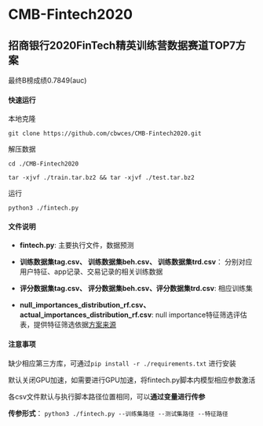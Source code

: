 # CMB-Fintech2020
## 招商银行2020FinTech精英训练营数据赛道TOP7方案

最终B榜成绩0.7849(auc)

#### 快速运行

本地克隆

`git clone https://github.com/cbwces/CMB-Fintech2020.git`

解压数据

`cd ./CMB-Fintech2020`

`tar -xjvf ./train.tar.bz2 && tar -xjvf ./test.tar.bz2`

运行

`python3 ./fintech.py`

#### 文件说明

- **fintech.py**: 主要执行文件，数据预测

- **训练数据集tag.csv、 训练数据集beh.csv、 训练数据集trd.csv**： 分别对应用户特征、app记录、交易记录的相关训练数据

- **评分数据集tag.csv、 评分数据集beh.csv、评分数据集trd.csv**:  相应训练集

- **null_importances_distribution_rf.csv、 actual_importances_distribution_rf.csv**: null importance特征筛选评估表，提供特征筛选依据[方案来源](https://www.kaggle.com/ogrellier/feature-selection-with-null-importances)

#### 注意事项

缺少相应第三方库，可通过`pip install -r ./requirements.txt` 进行安装

默认关闭GPU加速，如需要进行GPU加速，将fintech.py脚本内模型相应参数激活

各csv文件默认与执行脚本路径位置相同，可以**通过变量进行传参**

**传参形式**： `python3 ./fintech.py --训练集路径 --测试集路径 --特征路径`
